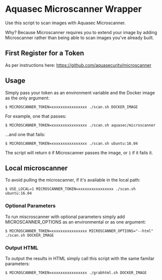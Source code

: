 # Aquasec Microscanner Wrapper

Use this script to scan images with Aquasec Microscanner.

Why? Because Microscanner requires you to extend your image by adding Microscanner rather than being able to scan images you've already built.

## First Register for a Token

As per instructions here: <https://github.com/aquasecurity/microscanner>

## Usage

Simply pass your token as an environment variable and the Docker image as the only argument:

```
$ MICROSCANNER_TOKEN=xxxxxxxxxxxxxxxx ./scan.sh DOCKER_IMAGE
```

For example, one that passes:

```
$ MICROSCANNER_TOKEN=xxxxxxxxxxxxxxxx ./scan.sh aquasec/microscanner
```

...and one that fails:

```
$ MICROSCANNER_TOKEN=xxxxxxxxxxxxxxxx ./scan.sh ubuntu:16.04
```

The script will return `0` if Microscanner passes the image, or `1` if it fails it.

## Local microscanner

To avoid pulling the microscanner, if it's available in the local path:

```
$ USE_LOCAL=1 MICROSCANNER_TOKEN=xxxxxxxxxxxxxxxx ./scan.sh ubuntu:16.04
```
### Optional Parameters

To run miscroscanner with optional parameters simply add MICROSCANNER_OPTIONS as an environmental or as one argument:

```
$ MICROSCANNER_TOKEN=xxxxxxxxxxxxxxxx MICROSCANNER_OPTIONS="--html" ./scan.sh DOCKER_IMAGE
```

### Output HTML 

To output the results in HTML simply call this script with the same familar parameters:

```
$ MICROSCANNER_TOKEN=xxxxxxxxxxxxxxxx ./grabhtml.sh DOCKER_IMAGE
```
